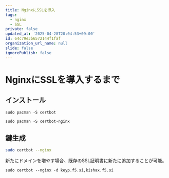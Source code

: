 ```yaml
---
title: NginxにSSLを導入
tags:
  - nginx
  - SSL
private: false
updated_at: '2025-04-28T20:04:53+09:00'
id: 64c79e3b6572144f1faf
organization_url_name: null
slide: false
ignorePublish: false
---
```


<!--
Copyright (c) 2025 verazza
This file is distributed under the terms of the Creative Commons Attribution-NonCommercial-ShareAlike 4.0 International License.
See the LICENSE file in the source directory for details.
(https://creativecommons.org/licenses/by-nc-sa/4.0/)
-->

# NginxにSSLを導入するまで

## インストール
```
sudo pacman -S certbot

sudo pacman -S certbot-nginx
```

## 鍵生成
```bash
sudo certbot --nginx
```
新たにドメインを増やす場合、既存のSSL証明書に新たに追加することが可能。
```
sudo certbot --nginx -d keyp.f5.si,kishax.f5.si
```
